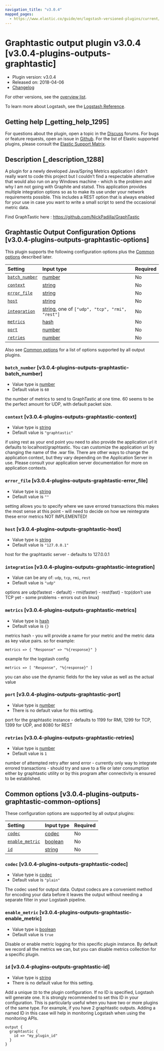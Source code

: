 ```yaml
---
navigation_title: "v3.0.4"
mapped_pages:
  - https://www.elastic.co/guide/en/logstash-versioned-plugins/current/v3.0.4-plugins-outputs-graphtastic.html
---
```


# Graphtastic output plugin v3.0.4 [v3.0.4-plugins-outputs-graphtastic]

* Plugin version: v3.0.4
* Released on: 2018-04-06
* [Changelog](https://github.com/logstash-plugins/logstash-output-graphtastic/blob/v3.0.4/CHANGELOG.md)

For other versions, see the [overview list](output-graphtastic-index.md).

To learn more about Logstash, see the [Logstash Reference](https://www.elastic.co/guide/en/logstash/current/index.html).

## Getting help [_getting_help_1295]

For questions about the plugin, open a topic in the [Discuss](http://discuss.elastic.co) forums. For bugs or feature requests, open an issue in [Github](https://github.com/logstash-plugins/logstash-output-graphtastic). For the list of Elastic supported plugins, please consult the [Elastic Support Matrix](https://www.elastic.co/support/matrix#matrix_logstash_plugins).

## Description [_description_1288]

A plugin for a newly developed Java/Spring Metrics application I didn’t really want to code this project but I couldn’t find a respectable alternative that would also run on any Windows machine - which is the problem and why I am not going with Graphite and statsd. This application provides multiple integration options so as to make its use under your network requirements possible. This includes a REST option that is always enabled for your use in case you want to write a small script to send the occasional metric data.

Find GraphTastic here : <https://github.com/NickPadilla/GraphTastic>

## Graphtastic Output Configuration Options [v3.0.4-plugins-outputs-graphtastic-options]

This plugin supports the following configuration options plus the [Common options](v3-0-4-plugins-outputs-graphtastic.md#v3.0.4-plugins-outputs-graphtastic-common-options) described later.

| Setting | Input type | Required |
| :- | :- | :- |
| [`batch_number`](v3-0-4-plugins-outputs-graphtastic.md#v3.0.4-plugins-outputs-graphtastic-batch_number) | [number](/lsr/value-types.md#number) | No |
| [`context`](v3-0-4-plugins-outputs-graphtastic.md#v3.0.4-plugins-outputs-graphtastic-context) | [string](/lsr/value-types.md#string) | No |
| [`error_file`](v3-0-4-plugins-outputs-graphtastic.md#v3.0.4-plugins-outputs-graphtastic-error_file) | [string](/lsr/value-types.md#string) | No |
| [`host`](v3-0-4-plugins-outputs-graphtastic.md#v3.0.4-plugins-outputs-graphtastic-host) | [string](/lsr/value-types.md#string) | No |
| [`integration`](v3-0-4-plugins-outputs-graphtastic.md#v3.0.4-plugins-outputs-graphtastic-integration) | [string](/lsr/value-types.md#string), one of `["udp", "tcp", "rmi", "rest"]` | No |
| [`metrics`](v3-0-4-plugins-outputs-graphtastic.md#v3.0.4-plugins-outputs-graphtastic-metrics) | [hash](/lsr/value-types.md#hash) | No |
| [`port`](v3-0-4-plugins-outputs-graphtastic.md#v3.0.4-plugins-outputs-graphtastic-port) | [number](/lsr/value-types.md#number) | No |
| [`retries`](v3-0-4-plugins-outputs-graphtastic.md#v3.0.4-plugins-outputs-graphtastic-retries) | [number](/lsr/value-types.md#number) | No |

Also see [Common options](v3-0-4-plugins-outputs-graphtastic.md#v3.0.4-plugins-outputs-graphtastic-common-options) for a list of options supported by all output plugins.

### `batch_number` [v3.0.4-plugins-outputs-graphtastic-batch_number]

* Value type is [number](/lsr/value-types.md#number)
* Default value is `60`

the number of metrics to send to GraphTastic at one time. 60 seems to be the perfect amount for UDP, with default packet size.

### `context` [v3.0.4-plugins-outputs-graphtastic-context]

* Value type is [string](/lsr/value-types.md#string)
* Default value is `"graphtastic"`

if using rest as your end point you need to also provide the application url it defaults to localhost/graphtastic. You can customize the application url by changing the name of the .war file. There are other ways to change the application context, but they vary depending on the Application Server in use. Please consult your application server documentation for more on application contexts.

### `error_file` [v3.0.4-plugins-outputs-graphtastic-error_file]

* Value type is [string](/lsr/value-types.md#string)
* Default value is `""`

setting allows you to specify where we save errored transactions this makes the most sense at this point - will need to decide on how we reintegrate these error metrics NOT IMPLEMENTED!

### `host` [v3.0.4-plugins-outputs-graphtastic-host]

* Value type is [string](/lsr/value-types.md#string)
* Default value is `"127.0.0.1"`

host for the graphtastic server - defaults to 127.0.0.1

### `integration` [v3.0.4-plugins-outputs-graphtastic-integration]

* Value can be any of: `udp`, `tcp`, `rmi`, `rest`
* Default value is `"udp"`

options are udp(fastest - default) - rmi(faster) - rest(fast) - tcp(don’t use TCP yet - some problems - errors out on linux)

### `metrics` [v3.0.4-plugins-outputs-graphtastic-metrics]

* Value type is [hash](/lsr/value-types.md#hash)
* Default value is `{}`

metrics hash - you will provide a name for your metric and the metric data as key value pairs. so for example:

```
metrics => { "Response" => "%{response}" }
```

example for the logstash config

```
metrics => [ "Response", "%{response}" ]
```

you can also use the dynamic fields for the key value as well as the actual value

### `port` [v3.0.4-plugins-outputs-graphtastic-port]

* Value type is [number](/lsr/value-types.md#number)
* There is no default value for this setting.

port for the graphtastic instance - defaults to 1199 for RMI, 1299 for TCP, 1399 for UDP, and 8080 for REST

### `retries` [v3.0.4-plugins-outputs-graphtastic-retries]

* Value type is [number](/lsr/value-types.md#number)
* Default value is `1`

number of attempted retry after send error - currently only way to integrate errored transactions - should try and save to a file or later consumption either by graphtastic utility or by this program after connectivity is ensured to be established.

## Common options [v3.0.4-plugins-outputs-graphtastic-common-options]

These configuration options are supported by all output plugins:

| Setting | Input type | Required |
| :- | :- | :- |
| [`codec`](v3-0-4-plugins-outputs-graphtastic.md#v3.0.4-plugins-outputs-graphtastic-codec) | [codec](/lsr/value-types.md#codec) | No |
| [`enable_metric`](v3-0-4-plugins-outputs-graphtastic.md#v3.0.4-plugins-outputs-graphtastic-enable_metric) | [boolean](/lsr/value-types.md#boolean) | No |
| [`id`](v3-0-4-plugins-outputs-graphtastic.md#v3.0.4-plugins-outputs-graphtastic-id) | [string](/lsr/value-types.md#string) | No |

### `codec` [v3.0.4-plugins-outputs-graphtastic-codec]

* Value type is [codec](/lsr/value-types.md#codec)
* Default value is `"plain"`

The codec used for output data. Output codecs are a convenient method for encoding your data before it leaves the output without needing a separate filter in your Logstash pipeline.

### `enable_metric` [v3.0.4-plugins-outputs-graphtastic-enable_metric]

* Value type is [boolean](/lsr/value-types.md#boolean)
* Default value is `true`

Disable or enable metric logging for this specific plugin instance. By default we record all the metrics we can, but you can disable metrics collection for a specific plugin.

### `id` [v3.0.4-plugins-outputs-graphtastic-id]

* Value type is [string](/lsr/value-types.md#string)
* There is no default value for this setting.

Add a unique `ID` to the plugin configuration. If no ID is specified, Logstash will generate one. It is strongly recommended to set this ID in your configuration. This is particularly useful when you have two or more plugins of the same type. For example, if you have 2 graphtastic outputs. Adding a named ID in this case will help in monitoring Logstash when using the monitoring APIs.

```
output {
  graphtastic {
    id => "my_plugin_id"
  }
}
```

